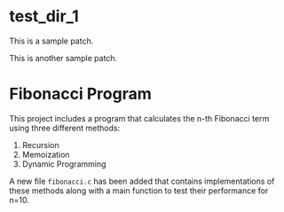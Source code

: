 # test_dir_1
This is a sample patch.

This is another sample patch.
# Fibonacci Program

This project includes a program that calculates the n-th Fibonacci term using three different methods:
1. Recursion
2. Memoization
3. Dynamic Programming

A new file `fibonacci.c` has been added that contains implementations of these methods along with a main function to test their performance for n=10.
